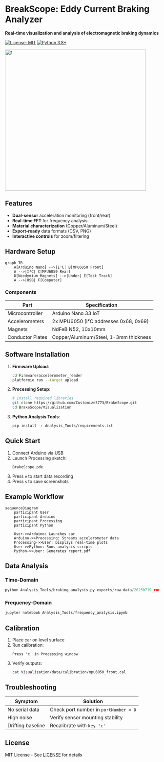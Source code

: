 # BreakScope: Eddy Current Braking Analyzer

**Real-time visualization and analysis of electromagnetic braking dynamics** 

[![License: MIT](https://img.shields.io/badge/License-MIT-yellow.svg)](https://opensource.org/licenses/MIT)
[![Python 3.8+](https://img.shields.io/badge/python-3.8+-blue.svg)](https://www.python.org/downloads/)

<img width="461" height="461" alt="1" src="https://github.com/user-attachments/assets/46b11bd2-ec58-4066-acb7-57a6f69150d0" />

## Features
- **Dual-sensor** acceleration monitoring (front/rear)
- **Real-time FFT** for frequency analysis
- **Material characterization** (Copper/Aluminum/Steel)
- **Export-ready** data formats (CSV, PNG)
- **Interactive controls** for zoom/filtering

## Hardware Setup
```mermaid
graph TB
    A[Arduino Nano] -->|I²C| B[MPU6050 Front]
    A -->|I²C| C[MPU6050 Rear]
    D[Neodymium Magnets] -->|Under| E[Test Track]
    A -->|USB| F[Computer]
```

### Components
| Part | Specification |
|------|---------------|
| Microcontroller | Arduino Nano 33 IoT |
| Accelerometers | 2x MPU6050 (I²C addresses 0x68, 0x69) |
| Magnets | NdFeB N52, 10x10mm |
| Conductor Plates | Copper/Aluminum/Steel, 1-3mm thickness |

## Software Installation
1. **Firmware Upload**:
   ```bash
   cd Firmware/accelerometer_reader
   platformio run --target upload
   ```

2. **Processing Setup**:
   ```bash
   # Install required libraries
   git clone https://github.com/Customize5773/BrakeScope.git
   cd BrakeScope/Visualization
   ```

3. **Python Analysis Tools**:
   ```bash
   pip install -r Analysis_Tools/requirements.txt
   ```

## Quick Start
1. Connect Arduino via USB
2. Launch Processing sketch:
   ```processing
   BrakeScope.pde
   ```
3. Press `e` to start data recording
4. Press `s` to save screenshots

## Example Workflow
```mermaid
sequenceDiagram
    participant User
    participant Arduino
    participant Processing
    participant Python
    
    User->>Arduino: Launches car
    Arduino->>Processing: Streams accelerometer data
    Processing->>User: Displays real-time plots
    User->>Python: Runs analysis scripts
    Python->>User: Generates report.pdf
```

## Data Analysis
### Time-Domain
```python
python Analysis_Tools/braking_analysis.py exports/raw_data/20250719_run1.csv
```

### Frequency-Domain
```python
jupyter notebook Analysis_Tools/frequency_analysis.ipynb
```

## Calibration
1. Place car on level surface
2. Run calibration:
   ```processing
   Press 'c' in Processing window
   ```
3. Verify outputs:
   ```bash
   cat Visualization/data/calibration/mpu6050_front.cal
   ```

## Troubleshooting
| Symptom | Solution |
|---------|----------|
| No serial data | Check port number in `portNumber = 0` |
| High noise | Verify sensor mounting stability |
| Drifting baseline | Recalibrate with `key 'c'` |

## License
MIT License - See [LICENSE](LICENSE) for details
